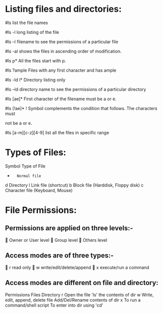 # Listing files and directories:

#ls list the file names

#ls -l long listing of the file

#ls –l filename to see the permissions of a particular file

#ls -al shows the files in ascending order of modification.

#ls p* All the files start with p.

#ls ?ample Files with any first character and has ample

#ls -ld l* Directory listing only

#ls –ld directory name to see the permissions of a particular directory

#ls [ae]* First character of the filename must be a or e.

#ls [!ae]* ! Symbol complements the condition that follows. The characters must

not be a or e.

#ls [a-m][c-z][4-9] list all the files in specific range


# Types of Files:
  Symbol  Type of File
  -       Normal file
  d       Directory
  l       Link file (shortcut)
  b       Block file (Harddisk, Floppy disk)
  c       Character file (Keyboard, Mouse)

# File Permissions:
## Permissions are applied on three levels:-
 Owner or User level
 Group level
 Others level
## Access modes are of three types:-
 r read only
 w write/edit/delete/append
 x execute/run a command

## Access modes are different on file and directory:
Permissions      Files                                     Directory
r             Open the file                          'ls' the contents of dir
w             Write, edit, append, delete file       Add/Del/Rename contents of dir
x             To run a command/shell script          To enter into dir using 'cd'

